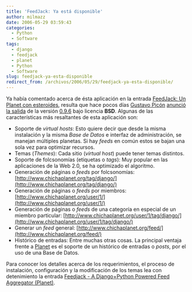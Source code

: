 ```yaml
---
title: 'FeedJack: Ya está disponible'
author: milmazz
date: 2006-05-29 03:59:43
categories:
  - Python
  - Software
tags:
  - django
  - feedjack
  - planet
  - Python
  - Software
slug: feedjack-ya-esta-disponible
redirect_from: /archivos/2006/05/29/feedjack-ya-esta-disponible/
---
```


Ya había comentado acerca de ésta aplicación en la entrada [FeedJack: Un Planet con esteroides](/article/2006/02/23/feedjack-un-planet-con-esteroides/), resulta que hace pocos días [Gustavo Picón](http://tabo.aurealsys.com/) [anunció la salida](http://tabo.aurealsys.com/archives/2006/05/27/release-feedjack-a-djangopython-powered-feed-aggregator/) de la versión [0.9.6](http://static.tabo.aureal.com.pe/code/Feedjack-0.9.6.tar.gz) bajo licencia **BSD**. Algunas de las características más resaltantes de esta aplicación son:

* Soporte de _virtual hosts_: Esto quiere decir que desde la misma instalación y la misma _Base de Datos_ e interfaz de administración, se manejan múltiples planetas. Si hay _feeds_ en común estos se bajan una sola vez para optimizar recursos.
* Temas (_Themes_): Cada sitio (_virtual host_) puede tener temas distintos.
* Soporte de folcsonomías (etiquetas o _tags_): Muy popular en las aplicaciones de la Web 2.0, se ha optimizado el algoritmo.
* Generación de páginas o _feeds_ por folcsonomías: [http://www.chichaplanet.org/tag/django/](http://www.chichaplanet.org/tag/django/)
* Generación de páginas o _feeds_ por miembros: [http://www.chichaplanet.org/user/1/](http://www.chichaplanet.org/user/1/)
* Generación de páginas o _feeds_ de una categoría en especial de un miembro particular: [http://www.chichaplanet.org/user/1/tag/django/](http://www.chichaplanet.org/user/1/tag/django/)
* Generar un _feed_ general: [http://www.chichaplanet.org/feed/](http://www.chichaplanet.org/feed/)
* Histórico de entradas: Entre muchas otras cosas. La principal ventaja frente a [Planet](http://planetplanet.org) es el soporte de un histórico de entradas o _posts_, por el uso de una Base de Datos.

Para conocer los detalles acerca de los requerimientos, el proceso de instalación, configuración y la modificación de los temas lea con detenimiento la entrada [Feedjack - A Django+Python Powered Feed Aggregator (Planet)](http://tabo.aurealsys.com/software/feedjack/).
